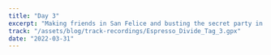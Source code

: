 ```yaml
---
title: "Day 3"
excerpt: "Making friends in San Felice and busting the secret party in Gaeta."
track: "/assets/blog/track-recordings/Espresso_Divide_Tag_3.gpx"
date: "2022-03-31"
---
```


